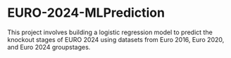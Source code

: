 # EURO-2024-MLPrediction
This project involves building a logistic regression model to predict the knockout stages of EURO 2024 using datasets from Euro 2016, Euro 2020, and Euro 2024 groupstages. 
